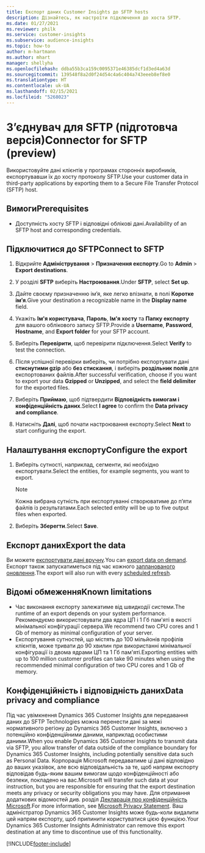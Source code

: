 ```yaml
---
title: Експорт даних Customer Insights до SFTP hosts
description: Дізнайтесь, як настроїти підключення до хоста SFTP.
ms.date: 01/27/2021
ms.reviewer: philk
ms.service: customer-insights
ms.subservice: audience-insights
ms.topic: how-to
author: m-hartmann
ms.author: mhart
manager: shellyha
ms.openlocfilehash: ddba55b3ca159c0095371e46385dcf1d3ed4a63d
ms.sourcegitcommit: 139548f8a2d0f24d54c4a6c404a743eeeb8ef8e0
ms.translationtype: HT
ms.contentlocale: uk-UA
ms.lasthandoff: 02/15/2021
ms.locfileid: "5268023"
---
```

# <a name="connector-for-sftp-preview"></a><span data-ttu-id="844c7-103">З’єднувач для SFTP (підготовча версія)</span><span class="sxs-lookup"><span data-stu-id="844c7-103">Connector for SFTP (preview)</span></span>

<span data-ttu-id="844c7-104">Використовуйте дані клієнтів у програмах сторонніх виробників, експортувавши їх до хосту протоколу SFTP.</span><span class="sxs-lookup"><span data-stu-id="844c7-104">Use your customer data in third-party applications by exporting them to a Secure File Transfer Protocol (SFTP) host.</span></span>

## <a name="prerequisites"></a><span data-ttu-id="844c7-105">Вимоги</span><span class="sxs-lookup"><span data-stu-id="844c7-105">Prerequisites</span></span>

- <span data-ttu-id="844c7-106">Доступність хосту SFTP і відповідні облікові дані.</span><span class="sxs-lookup"><span data-stu-id="844c7-106">Availability of an SFTP host and corresponding credentials.</span></span>

## <a name="connect-to-sftp"></a><span data-ttu-id="844c7-107">Підключитися до SFTP</span><span class="sxs-lookup"><span data-stu-id="844c7-107">Connect to SFTP</span></span>

1. <span data-ttu-id="844c7-108">Відкрийте **Адміністрування** > **Призначення експорту**.</span><span class="sxs-lookup"><span data-stu-id="844c7-108">Go to **Admin** > **Export destinations**.</span></span>

1. <span data-ttu-id="844c7-109">У розділі **SFTP** виберіть **Настроювання**.</span><span class="sxs-lookup"><span data-stu-id="844c7-109">Under **SFTP**, select **Set up**.</span></span>

1. <span data-ttu-id="844c7-110">Дайте своєму призначенню ім’я, яке легко впізнати, в полі **Коротке ім’я**.</span><span class="sxs-lookup"><span data-stu-id="844c7-110">Give your destination a recognizable name in the **Display name** field.</span></span>

1. <span data-ttu-id="844c7-111">Укажіть **Ім'я користувача**, **Пароль**, **Ім'я хосту** та **Папку експорту** для вашого облікового запису SFTP.</span><span class="sxs-lookup"><span data-stu-id="844c7-111">Provide a **Username**, **Password**, **Hostname**, and **Export folder** for your SFTP account.</span></span>

1. <span data-ttu-id="844c7-112">Виберіть **Перевірити**, щоб перевірити підключення.</span><span class="sxs-lookup"><span data-stu-id="844c7-112">Select **Verify** to test the connection.</span></span>

1. <span data-ttu-id="844c7-113">Після успішної перевірки виберіть, чи потрібно експортувати дані **стиснутими gzip** або **без стискання**, і виберіть **роздільник полів** для експортованих файлів.</span><span class="sxs-lookup"><span data-stu-id="844c7-113">After successful verification, choose if you want to export your data **Gzipped** or **Unzipped**, and select the **field delimiter** for the exported files.</span></span>

1. <span data-ttu-id="844c7-114">Виберіть **Приймаю**, щоб підтвердити **Відповідність вимогам і конфіденційність даних**.</span><span class="sxs-lookup"><span data-stu-id="844c7-114">Select **I agree** to confirm the **Data privacy and compliance**.</span></span>

1. <span data-ttu-id="844c7-115">Натисніть **Далі**, щоб почати настроювання експорту.</span><span class="sxs-lookup"><span data-stu-id="844c7-115">Select **Next** to start configuring the export.</span></span>

## <a name="configure-the-export"></a><span data-ttu-id="844c7-116">Налаштування експорту</span><span class="sxs-lookup"><span data-stu-id="844c7-116">Configure the export</span></span>

1. <span data-ttu-id="844c7-117">Виберіть сутності, наприклад, сегменти, які необхідно експортувати.</span><span class="sxs-lookup"><span data-stu-id="844c7-117">Select the entities, for example segments, you want to export.</span></span>

   > [!NOTE]
   > <span data-ttu-id="844c7-118">Кожна вибрана сутність при експортуванні створюватиме до п’яти файлів із результатами.</span><span class="sxs-lookup"><span data-stu-id="844c7-118">Each selected entity will be up to five output files when exported.</span></span> 

1. <span data-ttu-id="844c7-119">Виберіть **Зберегти**.</span><span class="sxs-lookup"><span data-stu-id="844c7-119">Select **Save**.</span></span>

## <a name="export-the-data"></a><span data-ttu-id="844c7-120">Експорт даних</span><span class="sxs-lookup"><span data-stu-id="844c7-120">Export the data</span></span>

<span data-ttu-id="844c7-121">Ви можете [експортувати дані вручну](export-destinations.md).</span><span class="sxs-lookup"><span data-stu-id="844c7-121">You can [export data on demand](export-destinations.md).</span></span> <span data-ttu-id="844c7-122">Експорт також запускатиметься під час кожного [запланованого оновлення](system.md#schedule-tab).</span><span class="sxs-lookup"><span data-stu-id="844c7-122">The export will also run with every [scheduled refresh](system.md#schedule-tab).</span></span>

## <a name="known-limitations"></a><span data-ttu-id="844c7-123">Відомі обмеження</span><span class="sxs-lookup"><span data-stu-id="844c7-123">Known limitations</span></span>

- <span data-ttu-id="844c7-124">Час виконання експорту залежатиме від швидкодії системи.</span><span class="sxs-lookup"><span data-stu-id="844c7-124">The runtime of an export depends on your system performance.</span></span> <span data-ttu-id="844c7-125">Рекомендуємо використовувати два ядра ЦП і 1 Гб пам'яті в якості мінімальної конфігурації сервера.</span><span class="sxs-lookup"><span data-stu-id="844c7-125">We recommend two CPU cores and 1 Gb of memory as minimal configuration of your server.</span></span> 
- <span data-ttu-id="844c7-126">Експортування сутностей, що містять до 100 мільйонів профілів клієнтів, може тривати до 90 хвилин при використанні мінімальної конфігурації із двома ядрами ЦП та 1 Гб пам'яті.</span><span class="sxs-lookup"><span data-stu-id="844c7-126">Exporting entities with up to 100 million customer profiles can take 90 minutes when using the recommended minimal configuration of two CPU cores and 1 Gb of memory.</span></span> 

## <a name="data-privacy-and-compliance"></a><span data-ttu-id="844c7-127">Конфіденційність і відповідність даних</span><span class="sxs-lookup"><span data-stu-id="844c7-127">Data privacy and compliance</span></span>

<span data-ttu-id="844c7-128">Під час увімкнення Dynamics 365 Customer Insights для передавання даних до SFTP Technologies можна перенести дані за межі нормативного регіону до Dynamics 365 Customer Insights, включно з потенційно конфіденційними даними, наприклад особистими даними.</span><span class="sxs-lookup"><span data-stu-id="844c7-128">When you enable Dynamics 365 Customer Insights to transmit data via SFTP, you allow transfer of data outside of the compliance boundary for Dynamics 365 Customer Insights, including potentially sensitive data such as Personal Data.</span></span> <span data-ttu-id="844c7-129">Корпорація Microsoft передаватиме ці дані відповідно до ваших указівок, але всю відповідальність за те, щоб напрям експорту відповідав будь-яким вашим вимогам щодо конфіденційності або безпеки, покладено на вас.</span><span class="sxs-lookup"><span data-stu-id="844c7-129">Microsoft will transfer such data at your instruction, but you are responsible for ensuring that the export destination meets any privacy or security obligations you may have.</span></span> <span data-ttu-id="844c7-130">Для отримання додаткових відомостей див. розділ [Декларація про конфіденційність Microsoft](https://go.microsoft.com/fwlink/?linkid=396732).</span><span class="sxs-lookup"><span data-stu-id="844c7-130">For more information, see [Microsoft Privacy Statement](https://go.microsoft.com/fwlink/?linkid=396732).</span></span>
<span data-ttu-id="844c7-131">Ваш адміністратор Dynamics 365 Customer Insights може будь-коли видалити цей напрям експорту, щоб припинити користуватися цією функцією.</span><span class="sxs-lookup"><span data-stu-id="844c7-131">Your Dynamics 365 Customer Insights Administrator can remove this export destination at any time to discontinue use of this functionality.</span></span>


[!INCLUDE[footer-include](../includes/footer-banner.md)]